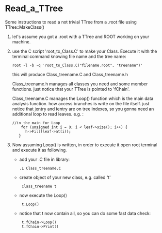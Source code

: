 # Read_a_TTree
Some instructions to read a not trivial TTree from a .root file using TTree::MakeClass()

1. let's assume you got a .root with a TTree and ROOT working on your machine. 
   
2. use the C script 'root_to_Class.C' to make your Class.
   Execute it with the terminal command knowing file name and the tree name:
   
   ```
   root -l -b -q 'root_to_Class.C("filename.root", "treename")'
   ```
   
   this will produce Class_treename.C and Class_treename.h

   Class_treename.h manages all classes you need and some member functions. 
    just notice that your TTree is pointed to 'fChain'.

   Class_treename.C manages the Loop() function which is the main data analysis function.
   how access branches is write on the file itself. just notice that jentry and ientry are on tree indexes,
   so you gonna need an additional loop to read leaves. e.g. :
   
   ```
   //in the main for Loop
       for (unsigned int i = 0; i < leaf->size(); i++) {
         h->Fill(leaf->at(i));
      }
   ```
3. Now assuming Loop() is written, in order to execute it open root terminal and execute it as following.

   * add your .C file in library:
      ```
      .L Class_treename.C
      ```
   * create object of your new class, e.g. called 't'
     ```
      Class_treename t
      ```
   * now execute the Loop()
     ```
      t.Loop()
      ```
   * notice that t now contain all, so you can do some fast data check:
     ```
      t.fChain->Loop()
      t.fChain->Print()
      ```
